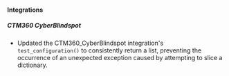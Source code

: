
#### Integrations

##### CTM360 CyberBlindspot

- Updated the CTM360_CyberBlindspot integration's `test_configuration()` to consistently return a list, preventing the occurrence of an unexpected exception caused by attempting to slice a dictionary.
